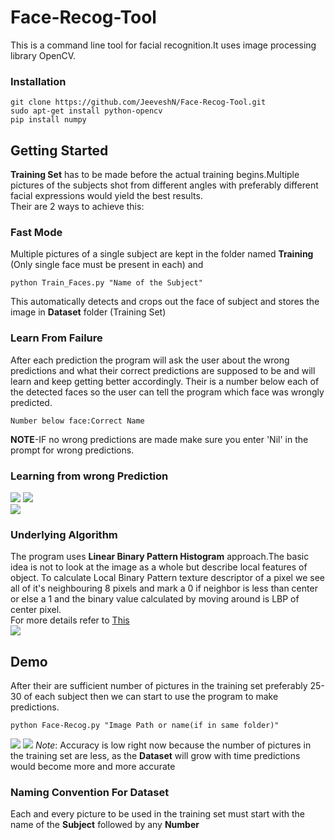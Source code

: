 # Face-Recog-Tool
This is a command line tool for facial recognition.It uses image processing library OpenCV.

### Installation
```
git clone https://github.com/JeeveshN/Face-Recog-Tool.git
sudo apt-get install python-opencv
pip install numpy
```
## Getting Started
**Training Set** has to be made before the actual training begins.Multiple pictures of the subjects shot from different angles with preferably different facial expressions would yield the best results.   
Their are 2 ways to achieve this:  
### Fast Mode
Multiple pictures of a single subject are kept in the folder named **Training** (Only single face must be present in each) and 
```
python Train_Faces.py "Name of the Subject"
```
This automatically detects and crops out the face of subject and stores the image in **Dataset** folder (Training Set)
### Learn From Failure
After each prediction the program will ask the user about the wrong predictions and what their correct predictions are supposed to be and will learn and keep getting better accordingly.
Their is a number below each of the detected faces so the user can tell the program which face was wrongly predicted. 
```
Number below face:Correct Name
```
**NOTE**-IF no wrong predictions are made make sure you enter 'Nil' in the prompt for wrong predictions.
### Learning from wrong Prediction
![](./extras/Selection_017.png?raw=True)   ![](./extras/Selection_019.png?raw=True)  
![](./extras/Selection_018.png?raw=True) 
### Underlying Algorithm
The program uses **Linear Binary Pattern Histogram** approach.The basic idea is not to look at the image as a whole but describe local features of object.
To calculate Local Binary Pattern texture descriptor of a pixel we see all of it's neighbouring 8 pixels and mark a 0 if neighbor is less than center or else a 1 and the binary value calculated by moving around is LBP of center pixel.  
For more details refer to [This](http://docs.opencv.org/2.4/modules/contrib/doc/facerec/facerec_tutorial.html#local-binary-patterns-histograms)   
![](./extras/lbp.png?raw=True)  
## Demo
After their are sufficient number of pictures in the training set preferably 25-30 of each subject then we can start to use the program to make predictions.
```
python Face-Recog.py "Image Path or name(if in same folder)"
```
![](./extras/Selection_016.png?raw=True)
![](./extras/2.png?raw=True )
*Note*: Accuracy is low right now because the number of pictures in the training set are less, as the **Dataset** will grow with time predictions would become more and more accurate 
### Naming Convention For Dataset
Each and every picture to be used in the training set must start with the name of the **Subject** followed by any **Number** 
